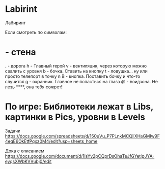 # Labirint
Лабиринт

Если смотреть по символам:
# - стена
. - дорога
h - Главный герой
v - вентиляция, через которую можно свалить с уровня
b - бочка. Ставить на кнопку
t - ловушка... ну или просто телепорт в точку n
B - кнопка. Поставить бочку и что-то случится
g - охранник. Главное не попасться на глаза
@ - воидзона. Не лезь ****, она тебя сожрет!

По игре:
Библиотеки лежат в Libs, картинки в Pics, уровни в Levels
=======

Задачи
https://docs.google.com/spreadsheets/d/150uVu_P7PLnkMCQllXHaGMlw9F4eqE6OkEtfPqxz0M4/edit?usp=sheets_home

Дока с описанием
https://docs.google.com/document/d/1IsYv2pCQprDsOhaTeJfGYetIpJYA-eyqsXWbKVVubj0/edit

